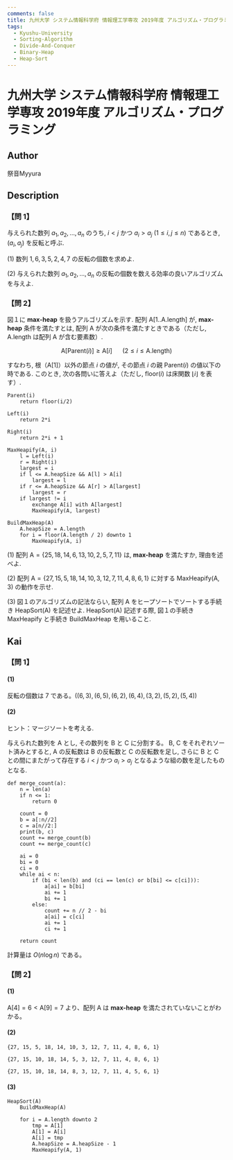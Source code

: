 ```yaml
---
comments: false
title: 九州大学 システム情報科学府 情報理工学専攻 2019年度 アルゴリズム・プログラミング
tags:
  - Kyushu-University
  - Sorting-Algorithm
  - Divide-And-Conquer
  - Binary-Heap
  - Heap-Sort
---
```

# 九州大学 システム情報科学府 情報理工学専攻 2019年度 アルゴリズム・プログラミング

## **Author**
祭音Myyura

## **Description**
### 【問 1】
与えられた数列 $a_1, a_2, \ldots, a_n$ のうち, $i<j$ かつ $a_i>a_j \ (1 \le i,j \le n)$ であるとき, $(a_i, a_j)$ を反転と呼ぶ.    

(1) 数列 $1, 6, 3, 5, 2, 4, 7$ の反転の個数を求めよ.   

(2) 与えられた数列 $a_1, a_2, \ldots, a_n$ の反転の個数を数える効率の良いアルゴリズムを与えよ. 

### 【問 2】
図１に **max-heap** を扱うアルゴリズムを示す. 配列 A\[1..A.length\] が, **max-heap** 条件を満たすとは, 配列 A が次の条件を満たすときである（ただし, A.length は配列 A が含む要素数）. 

$$
\text{A}[\text{Parent}(i)] \ge \text{A}[i] \ \ \ \ \ \  (2 \le i \le \text{A.length})
$$

すなわち, 根（A\[1\]）以外の節点 $i$ の値が, その節点 $i$ の親 $\text{Parent}(i)$ の値以下の時である. このとき, 次の各問いに答えよ（ただし, floor($i$) は床関数 $\lfloor i \rfloor$ を表す）. 

```text
Parent(i)
    return floor(i/2)

Left(i)
    return 2*i

Right(i)
    return 2*i + 1

MaxHeapify(A, i)
    l = Left(i)
    r = Right(i)
    largest = i
    if l <= A.heapSize && A[l] > A[i]
        largest = l
    if r <= A.heapSize && A[r] > A[largest]
        largest = r
    if largest != i
        exchange A[i] with A[largest]
        MaxHeapify(A, largest)

BuildMaxHeap(A)
    A.heapSize = A.length
    for i = floor(A.length / 2) downto 1
        MaxHeapify(A, i)
```

(1) 配列 $\text{A}=\{25, 18, 14, 6, 13, 10, 2, 5, 7, 11\}$ は, **max-heap** を満たすか, 理由を述べよ.  

(2) 配列 $\text{A}=\{27, 15, 5, 18, 14, 10, 3, 12, 7, 11, 4, 8, 6, 1\}$ に対する MaxHeapify(A, 3) の動作を示せ.  

(3) 図１のアルゴリズムの記法ならい, 配列 A をヒープソートでソートする手続き HeapSort(A) を記述せよ. HeapSort(A) 記述する際, 図１の手続き MaxHeapify と手続き BuildMaxHeap を用いること.

## **Kai**
### 【問 1】
#### (1)
反転の個数は $7$ である。($(6, 3), (6, 5), (6, 2), (6, 4), (3, 2), (5, 2), (5, 4)$)

#### (2)
ヒント：マージソートを考える.

与えられた数列を A とし, その数列を B と C に分割する。
B, C をそれぞれソート済みとすると, A の反転数は B の反転数と C の反転数を足し, さらに B と C との間にまたがって存在する $i < j$ かつ $a_i > a_j$ となるような組の数を足したものとなる.

```text
def merge_count(a):
    n = len(a)
    if n <= 1:
        return 0
    
    count = 0
    b = a[:n//2]
    c = a[n//2:]
    print(b, c)
    count += merge_count(b)
    count += merge_count(c)
    
    ai = 0
    bi = 0
    ci = 0
    while ai < n:
        if (bi < len(b) and (ci == len(c) or b[bi] <= c[ci])):
            a[ai] = b[bi]
            ai += 1
            bi += 1
        else:
            count += n // 2 - bi
            a[ai] = c[ci]
            ai += 1
            ci += 1
    
    return count
```

計算量は $O(n \log n)$ である。

### 【問 2】
#### (1)
$\text{A}[4] = 6 < \text{A}[9] = 7$ より、配列 $\text{A}$ は **max-heap** を満たされていないことがわかる。

#### (2)
```
{27, 15, 5, 18, 14, 10, 3, 12, 7, 11, 4, 8, 6, 1}

{27, 15, 10, 18, 14, 5, 3, 12, 7, 11, 4, 8, 6, 1}

{27, 15, 10, 18, 14, 8, 3, 12, 7, 11, 4, 5, 6, 1}
```

#### (3)
```text
HeapSort(A)
    BuildMaxHeap(A)

    for i = A.length downto 2
        tmp = A[1]
        A[1] = A[i]
        A[i] = tmp
        A.heapSize = A.heapSize - 1
        MaxHeapify(A, 1)
```